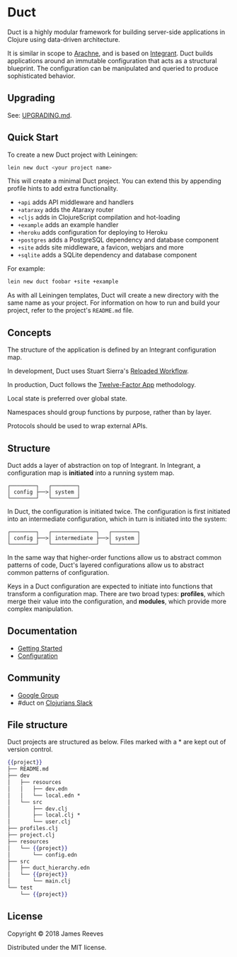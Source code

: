 # Duct

Duct is a highly modular framework for building server-side
applications in Clojure using data-driven architecture.

It is similar in scope to [Arachne][], and is based on [Integrant][].
Duct builds applications around an immutable configuration that acts
as a structural blueprint. The configuration can be manipulated and
queried to produce sophisticated behavior.

[integrant]: https://github.com/weavejester/integrant
[arachne]: http://arachne-framework.org/


## Upgrading

See: [UPGRADING.md](https://github.com/duct-framework/duct/blob/master/UPGRADING.md).


## Quick Start

To create a new Duct project with Leiningen:

```sh
lein new duct <your project name>
```

This will create a minimal Duct project. You can extend this by
appending profile hints to add extra functionality.

* `+api`      adds API middleware and handlers
* `+ataraxy`  adds the Ataraxy router
* `+cljs`     adds in ClojureScript compilation and hot-loading
* `+example`  adds an example handler
* `+heroku`   adds configuration for deploying to Heroku
* `+postgres` adds a PostgreSQL dependency and database component
* `+site`     adds site middleware, a favicon, webjars and more
* `+sqlite`   adds a SQLite dependency and database component

For example:

```sh
lein new duct foobar +site +example
```

As with all Leiningen templates, Duct will create a new directory with
the same name as your project. For information on how to run and build
your project, refer to the project's `README.md` file.


## Concepts

The structure of the application is defined by an Integrant configuration map.

In development, Duct uses Stuart Sierra's [Reloaded Workflow][reloaded].

In production, Duct follows the [Twelve-Factor App][12-factor] methodology.

Local state is preferred over global state.

Namespaces should group functions by purpose, rather than by layer.

Protocols should be used to wrap external APIs.

[12-factor]: http://12factor.net/
[reloaded]: http://thinkrelevance.com/blog/2013/06/04/clojure-workflow-reloaded


## Structure

Duct adds a layer of abstraction on top of Integrant. In Integrant,
a configuration map is **initiated** into a running system map.

    ┌────────┐   ┌────────┐
    │ config ├──>│ system │
    └────────┘   └────────┘

In Duct, the configuration is initiated twice. The configuration is
first initiated into an intermediate configuration, which in turn is
initiated into the system:

    ┌────────┐   ┌──────────────┐   ┌────────┐
    │ config ├──>│ intermediate ├──>│ system │
    └────────┘   └──────────────┘   └────────┘

In the same way that higher-order functions allow us to abstract
common patterns of code, Duct's layered configurations allow us to
abstract common patterns of configuration.

Keys in a Duct configuration are expected to initiate into functions
that transform a configuration map. There are two broad types:
**profiles**, which merge their value into the configuration, and
**modules**, which provide more complex manipulation.


## Documentation

* [Getting Started](https://github.com/weavejester/duct/wiki/Getting-Started)
* [Configuration](https://github.com/weavejester/duct/wiki/Configuration)


## Community

* [Google Group](https://groups.google.com/forum/#!forum/duct-clojure)
* #duct on [Clojurians Slack](http://clojurians.net/)


## File structure

Duct projects are structured as below. Files marked with a * are kept
out of version control.

```handlebars
{{project}}
├── README.md
├── dev
│   ├── resources
│   │   ├── dev.edn
│   │   └── local.edn *
│   └── src
│       ├── dev.clj
│       ├── local.clj *
│       └── user.clj
├── profiles.clj
├── project.clj
├── resources
│   └── {{project}}
│       └── config.edn
├── src
│   ├── duct_hierarchy.edn
│   └── {{project}}
│       └── main.clj
└── test
    └── {{project}}
```


## License

Copyright © 2018 James Reeves

Distributed under the MIT license.
